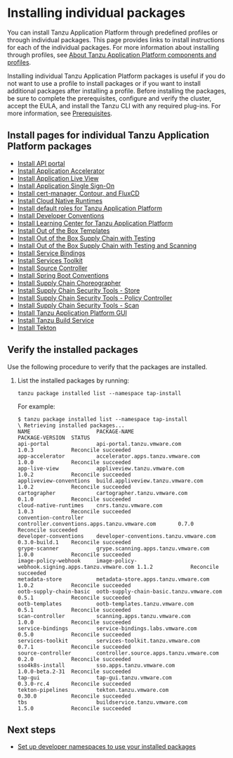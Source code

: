 # Installing individual packages

You can install Tanzu Application Platform through predefined profiles or through individual packages. This page provides links to install instructions for each of the individual packages. For more information about installing through profiles, see [About Tanzu Application Platform components and profiles](../about-package-profiles.hbs.md).

Installing individual Tanzu Application Platform packages
is useful if you do not want to use a profile to install packages
or if you want to install additional packages after installing a profile.
Before installing the packages, be sure to complete the prerequisites, configure
and verify the cluster, accept the EULA, and install the Tanzu CLI with any required plug-ins.
For more information, see [Prerequisites](../prerequisites.hbs.md).


## <a id='individual-package-toc'></a> Install pages for individual Tanzu Application Platform packages

- [Install API portal](../api-portal/install-api-portal.hbs.md)
- [Install Application Accelerator](../application-accelerator/install-app-acc.hbs.md)
- [Install Application Live View](../app-live-view/install.hbs.md)
- [Install Application Single Sign-On](../app-sso/install-appsso.hbs.md)
- [Install cert-manager, Contour, and FluxCD](../cert-mgr-contour-fcd/install-cert-mgr.hbs.md)
- [Install Cloud Native Runtimes](../cloud-native-runtimes/install-cnrt.hbs.md)
- [Install default roles for Tanzu Application Platform](../authn-authz/install.hbs.md)  
- [Install Developer Conventions](../developer-conventions/install-dev-conventions.hbs.md)
- [Install Learning Center for Tanzu Application Platform](../learning-center/install-learning-center.hbs.md)
- [Install Out of the Box Templates](../scc/install-ootb-templates.hbs.md)
- [Install Out of the Box Supply Chain with Testing](../scc/install-ootb-sc-wtest.hbs.md)
- [Install Out of the Box Supply Chain with Testing and Scanning](../scc/install-ootb-sc-wtest-scan.hbs.md)
- [Install Service Bindings](../service-bindings/install-service-bindings.hbs.md)
- [Install Services Toolkit](../services-toolkit/install-services-toolkit.hbs.md)
- [Install Source Controller](../source-controller/install-source-controller.hbs.md)
- [Install Spring Boot Conventions](../spring-boot-conventions/install-spring-boot-conventions.hbs.md)
- [Install Supply Chain Choreographer](../scc/install-scc.hbs.md)
- [Install Supply Chain Security Tools - Store](../scst-store/install-scst-store.hbs.md)
- [Install Supply Chain Security Tools - Policy Controller](../scst-policy/install-scst-policy.hbs.md)
- [Install Supply Chain Security Tools - Scan](../scst-scan/install-scst-scan.hbs.md)
- [Install Tanzu Application Platform GUI](../tap-gui/install-tap-gui.hbs.md)
- [Install Tanzu Build Service](../tanzu-build-service/install-tbs.hbs.md)
- [Install Tekton](../tekton/install-tekton.hbs.md)


## <a id='verify'></a> Verify the installed packages

Use the following procedure to verify that the packages are installed.

1. List the installed packages by running:

    ```console
    tanzu package installed list --namespace tap-install
    ```

    For example:

    ```console
    $ tanzu package installed list --namespace tap-install
    \ Retrieving installed packages...
    NAME                     PACKAGE-NAME                                       PACKAGE-VERSION  STATUS
    api-portal               api-portal.tanzu.vmware.com                        1.0.3            Reconcile succeeded
    app-accelerator          accelerator.apps.tanzu.vmware.com                  1.0.0            Reconcile succeeded
    app-live-view            appliveview.tanzu.vmware.com                       1.0.2            Reconcile succeeded
    appliveview-conventions  build.appliveview.tanzu.vmware.com                 1.0.2            Reconcile succeeded
    cartographer             cartographer.tanzu.vmware.com                      0.1.0            Reconcile succeeded
    cloud-native-runtimes    cnrs.tanzu.vmware.com                              1.0.3            Reconcile succeeded
    convention-controller    controller.conventions.apps.tanzu.vmware.com       0.7.0            Reconcile succeeded
    developer-conventions    developer-conventions.tanzu.vmware.com             0.3.0-build.1    Reconcile succeeded
    grype-scanner            grype.scanning.apps.tanzu.vmware.com               1.0.0            Reconcile succeeded
    image-policy-webhook     image-policy-webhook.signing.apps.tanzu.vmware.com 1.1.2            Reconcile succeeded
    metadata-store           metadata-store.apps.tanzu.vmware.com               1.0.2            Reconcile succeeded
    ootb-supply-chain-basic  ootb-supply-chain-basic.tanzu.vmware.com           0.5.1            Reconcile succeeded
    ootb-templates           ootb-templates.tanzu.vmware.com                    0.5.1            Reconcile succeeded
    scan-controller          scanning.apps.tanzu.vmware.com                     1.0.0            Reconcile succeeded
    service-bindings         service-bindings.labs.vmware.com                   0.5.0            Reconcile succeeded
    services-toolkit         services-toolkit.tanzu.vmware.com                  0.7.1            Reconcile succeeded
    source-controller        controller.source.apps.tanzu.vmware.com            0.2.0            Reconcile succeeded
    sso4k8s-install          sso.apps.tanzu.vmware.com                          1.0.0-beta.2-31  Reconcile succeeded
    tap-gui                  tap-gui.tanzu.vmware.com                           0.3.0-rc.4       Reconcile succeeded
    tekton-pipelines         tekton.tanzu.vmware.com                            0.30.0           Reconcile succeeded
    tbs                      buildservice.tanzu.vmware.com                      1.5.0            Reconcile succeeded
    ```
    
## <a id='next-steps'></a>Next steps

- [Set up developer namespaces to use your installed packages](set-up-namespaces.hbs.md)
